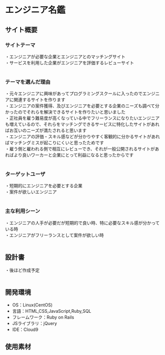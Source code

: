# エンジニア名鑑

## サイト概要
### サイトテーマ
・エンジニアが必要な企業とエンジニアとのマッチングサイト<br>
・サービスを利用した企業がエンジニアを評価するレビューサイト<br>
​
### テーマを選んだ理由
・元々エンジニアに興味があってプログラミングスクールに入ったのでエンジニアに関連するサイトを作ります<br>
・エンジニアの案件獲得、及びエンジニアを必要とする企業のニーズも調べて分かったのでそれらを解決できるサイトを作りたいと思いました<br>
・正社員を雇う難易度が高くなっている中でフリーランスになりたいエンジニアも増えているので、それらをマッチングできるサービスに特化したサイトがあればお互いのニーズが満たされると思います<br>
・エンジニアの評価・スキル感などが分かりやすく客観的に分かるサイトがあればマッチングミスが起こりにくいと思ったためです<br>
・雇う側と雇われる側で相互にレビューでき、それが一般公開されるサイトがあればより良いワーカーと企業にとって利益になると思ったからです<br>
​
### ターゲットユーザ
・短期的にエンジニアを必要とする企業<br>
・案件が欲しいエンジニア<br>
​
### 主な利用シーン
・エンジニアの人手が必要だが短期的で良い時、特に必要なスキル感が分かっている時<br>
・エンジニアがフリーランスとして案件が欲しい時<br>
​
## 設計書
・後ほど作成予定<br>
​
## 開発環境
- OS：Linux(CentOS)
- 言語：HTML,CSS,JavaScript,Ruby,SQL
- フレームワーク：Ruby on Rails
- JSライブラリ：jQuery
- IDE：Cloud9
​
## 使用素材